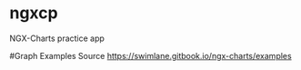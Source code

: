 # ngxcp
NGX-Charts practice app

#Graph Examples Source
https://swimlane.gitbook.io/ngx-charts/examples
